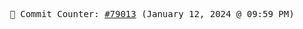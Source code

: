 <p align="center">
    <samp>
        📮 Commit Counter: <a href="https://github.com/Javascript-void0/Javascript-void0/commits/main">#79013</a> (January 12, 2024 @ 09:59 PM)
    </samp>
</p>
